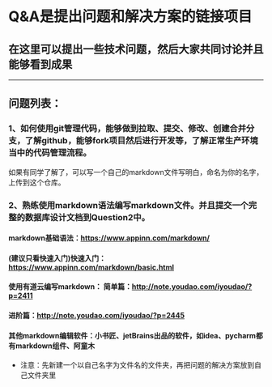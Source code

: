 # Q&A是提出问题和解决方案的链接项目
## 在这里可以提出一些技术问题，然后大家共同讨论并且能够看到成果

--- 

## 问题列表：
### 1、如何使用git管理代码，能够做到拉取、提交、修改、创建合并分支，了解github，能够fork项目然后进行开发等，了解正常生产环境当中的代码管理流程。
如果有同学了解了，可以写一个自己的markdown文件写明白，命名为你的名字，上传到这个仓库。


### 2、熟练使用markdown语法编写markdown文件。并且提交一个完整的数据库设计文档到Question2中。

#### markdown基础语法：https://www.appinn.com/markdown/ 
#### (建议只看快速入门)快速入门：https://www.appinn.com/markdown/basic.html 
#### 使用有道云编写markdown： 简单篇：http://note.youdao.com/iyoudao/?p=2411 
#### 进阶篇：http://note.youdao.com/iyoudao/?p=2445 

#### 其他markdown编辑软件：小书匠、jetBrains出品的软件，如idea、pycharm都有markdown组件、阿童木 

 - 注意：先新建一个以自己名字为文件名的文件夹，再把问题的解决方案放到自己文件夹里

